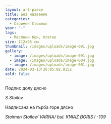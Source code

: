 ```yaml
---
layout: art-piece
title: Без название
categories:
  - Стоимен Стоилов
year: "-"
tags:
  - Маслени бои, платно
size: 112х95 см
thumbnail: /images/uploads/image-091.jpg
gallery:
  - image: /images/uploads/image-091.jpg
  - image: /images/uploads/image-004.jpg
  - image: /images/uploads/image-001.jpg
date: 2024-03-13T10:05:02.815Z
sold: false
---
```

Подпис долу  дясно

*S.Stoilov* 

Надписана на гърба горе дясно

*Stoimen Stoilov/ VARNA/ bul. KNIAZ BORIS  I -109*
